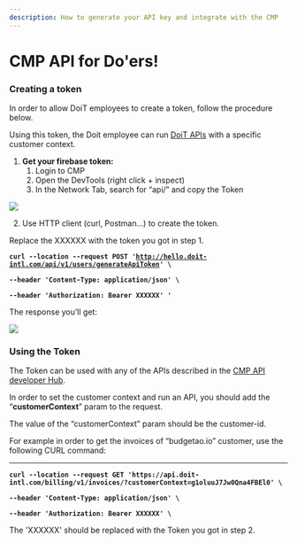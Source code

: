 ```yaml
---
description: How to generate your API key and integrate with the CMP
---
```


# CMP API for Do'ers!

### **Creating a token**

In order to allow DoiT employees to create a token, follow the procedure below.

Using this token, the Doit employee can run [DoiT APIs](https://developer.doit-intl.com/) with a specific customer context.

1. **Get your firebase token:**
   1. Login to CMP 
   2. Open the DevTools \(right click + inspect\)
   3. In the Network Tab, search for “api/” and copy the Token

![](https://lh5.googleusercontent.com/25enmfoRJFMqhdD7NfV7B7t2C3qEbfETa2cmcykNXeAnX7ev8AD8cwokQ2Kk1Og7nsuI1zW3HSObjVVKsz7OKvCDz-aqH2K5tNTGs1RTtgo0CDrJf1iQg9TKyB8Fqh59iKM6rri3)

2. Use HTTP client \(curl, Postman…\) to create the token.

 Replace the XXXXXX with the token you got in step 1.

  **`curl --location --request POST '`**[**`http://hello.doit-intl.com/api/v1/users/generateApiToken`**](http://hello.doit-intl.com/api/v1/users/generateApiToken)**`' \`**

**`--header 'Content-Type: application/json' \`**

**`--header 'Authorization: Bearer XXXXXX' '`**

The response you’ll get: 

![](https://lh3.googleusercontent.com/ykdkYwNic5_dLEriQgSIXur3DUKUxaASt0q6gRO7dSKwHSwk-v-XLVivEG4soJOzWlZYkH0YH8dxXQA1zc4v0bKw_tcoEF3py9B1k2frOcFi8M8jizpYa4CqOASbqn3lrCgcmEkN)

### **Using the Token**

The Token can be used with any of the APIs described in the [CMP API developer Hub](https://developer.doit-intl.com/).

In order to set the customer context and run an API, you should add the “**customerContext**” param to the request.

The value of the “customerContext” param should be the customer-id.

For example in order to get the invoices of “budgetao.io” customer, use the following CURL command:  
****

**`curl --location --request GET 'https://api.doit-intl.com/billing/v1/invoices/?customerContext=g1oluuJ7Jw0Qna4FBEl0' \`**

**`--header 'Content-Type: application/json' \`**

**`--header 'Authorization: Bearer XXXXXX' \`**

The 'XXXXXX' should be replaced with the Token you got in step 2.  



